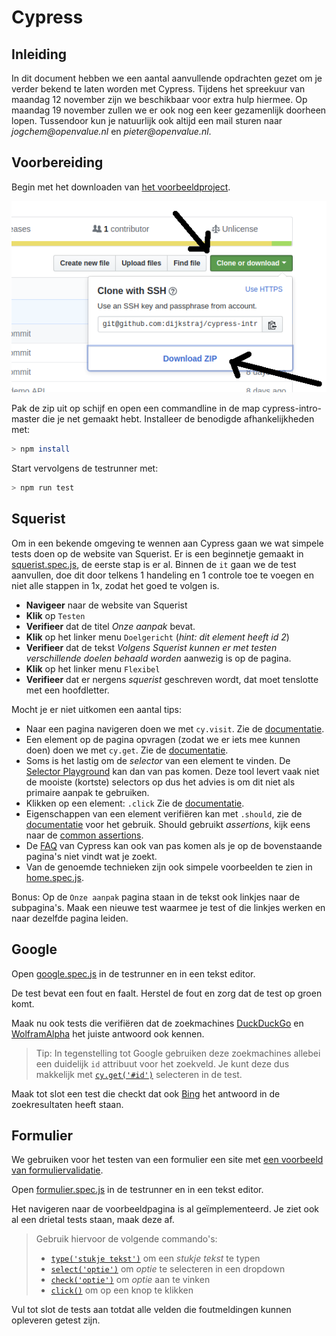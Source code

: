 # Cypress

## Inleiding

In dit document hebben we een aantal aanvullende opdrachten gezet om je verder bekend te laten worden met Cypress.
Tijdens het spreekuur van maandag 12 november zijn we beschikbaar voor extra hulp hiermee.
Op maandag 19 november zullen we er ook nog een keer gezamenlijk doorheen lopen.
Tussendoor kun je natuurlijk ook altijd een mail sturen naar _jogchem@openvalue.nl_ en _pieter@openvalue.nl_.

## Voorbereiding

Begin met het downloaden van [het voorbeeldproject](https://github.com/dijkstraj/cypress-intro).

![Voorbeeldproject downloaden](download-base.png)

Pak de zip uit op schijf en open een commandline in de map cypress-intro-master die je net gemaakt hebt.
Installeer de benodigde afhankelijkheden met:

```bash
> npm install
```

Start vervolgens de testrunner met:

```bash
> npm run test
```

## Squerist

Om in een bekende omgeving te wennen aan Cypress gaan we wat simpele tests doen op de website van Squerist.
Er is een beginnetje gemaakt in [squerist.spec.js](https://github.com/dijkstraj/cypress-intro/blob/master/cypress/integration/squerist.spec.js),
de eerste stap is er al.
Binnen de `it` gaan we de test aanvullen,
doe dit door telkens 1 handeling en 1 controle toe te voegen en niet alle stappen in 1x,
zodat het goed te volgen is.

- **Navigeer** naar de website van Squerist
- **Klik** op `Testen`
- **Verifieer** dat de titel *Onze aanpak* bevat.
- **Klik** op het linker menu `Doelgericht` (*hint: dit element heeft id 2*)
- **Verifieer** dat de tekst *Volgens Squerist kunnen er met testen verschillende doelen behaald worden* aanwezig is op de pagina.
- **Klik** op het linker menu `Flexibel`
- **Verifieer** dat er nergens *squerist* geschreven wordt, dat moet tenslotte met een hoofdletter.

Mocht je er niet uitkomen een aantal tips:

- Naar een pagina navigeren doen we met `cy.visit`. Zie de [documentatie](https://docs.cypress.io/api/commands/visit.html#Syntax).
- Een element op de pagina opvragen (zodat we er iets mee kunnen doen) doen we met `cy.get`. Zie de [documentatie](https://docs.cypress.io/api/commands/get.html#Syntax).
- Soms is het lastig om de *selector* van een element te vinden. De [Selector Playground](https://docs.cypress.io/guides/core-concepts/test-runner.html#Selector-Playground) kan dan van pas komen. Deze tool levert vaak niet de mooiste (kortste) selectors op dus het advies is om dit niet als primaire aanpak te gebruiken.
- Klikken op een element: `.click` Zie de [documentatie](https://docs.cypress.io/api/commands/click.html#Syntax).
- Eigenschappen van een element verifiëren kan met `.should`, zie de [documentatie](https://docs.cypress.io/api/commands/should.html#Syntax) voor het gebruik. Should gebruikt *assertions*, kijk eens naar de [common assertions](https://docs.cypress.io/guides/references/assertions.html#Common-Assertions).
- De [FAQ](https://docs.cypress.io/faq/questions/using-cypress-faq.html) van Cypress kan ook van pas komen als je op de bovenstaande pagina's niet vindt wat je zoekt.
- Van de genoemde technieken zijn ook simpele voorbeelden te zien in [home.spec.js](https://github.com/dijkstraj/cypress-intro/blob/master/cypress/integration/home.spec.js).

Bonus:
Op de `Onze aanpak` pagina staan in de tekst ook linkjes naar de subpagina's. Maak een nieuwe test waarmee je test of die linkjes werken en naar dezelfde pagina leiden.

## Google

Open [google.spec.js](https://github.com/dijkstraj/cypress-intro/blob/master/cypress/integration/google.spec.js) in de testrunner en in een tekst editor.

De test bevat een fout en faalt.
Herstel de fout en zorg dat de test op groen komt.

Maak nu ook tests die verifiëren dat de zoekmachines [DuckDuckGo](https://duckduckgo.com)
en [WolframAlpha](https://www.wolframalpha.com) het juiste antwoord ook kennen.

> Tip: In tegenstelling tot Google gebruiken deze zoekmachines allebei een duidelijk
> `id` attribuut voor het zoekveld.
> Je kunt deze dus makkelijk met [`cy.get('#id')`](https://docs.cypress.io/api/commands/get.html)
> selecteren in de test.

Maak tot slot een test die checkt dat ook [Bing](https://www.bing.com)
het antwoord in de zoekresultaten heeft staan.

## Formulier

We gebruiken voor het testen van een formulier een site met
[een voorbeeld van formuliervalidatie](https://wet-boew.github.io/v4.0-ci/demos/formvalid/formvalid-en.html).

Open [formulier.spec.js](https://github.com/dijkstraj/cypress-intro/blob/master/cypress/integration/formulier.spec.js) in de testrunner en in een tekst editor.

Het navigeren naar de voorbeeldpagina is al geïmplementeerd.
Je ziet ook al een drietal tests staan, maak deze af.

> Gebruik hiervoor de volgende commando's:
>
> * [`type('stukje tekst')`](https://docs.cypress.io/api/commands/type.html) om een _stukje tekst_ te typen
> * [`select('optie')`](https://docs.cypress.io/api/commands/select.html) om _optie_ te selecteren in een dropdown
> * [`check('optie')`](https://docs.cypress.io/api/commands/check.html) om _optie_ aan te vinken
> * [`click()`](https://docs.cypress.io/api/commands/click.html) om op een knop te klikken

Vul tot slot de tests aan totdat alle velden die foutmeldingen kunnen opleveren getest zijn.
